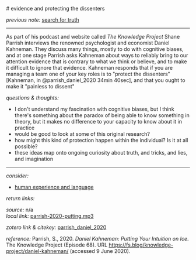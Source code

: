 # evidence and protecting the dissenters

_previous note:_ [search for truth](x-devonthink-item://9B84DF67-9D1A-4597-ABF6-301159A9F964)

---

As part of his podcast and website called _The Knowledge Project_ Shane Parrish interviews the renowned psychologist and economist Daniel Kahneman. They discuss many things, mostly to do with cognitive biases, and at one stage Parrish asks Kahneman about ways to reliably bring to our attention evidence that is contrary to what we think or believe, and to make it difficult to ignore that evidence. Kahneman responds that if you are managing a team one of your key roles is to "protect the dissenters"[Kahneman, in @parrish_daniel_2020 34min 40sec], and that you ought to make it "painless to dissent"


_questions & thoughts:_

- I don't understand my fascination with cognitive biases, but I think there's something about the paradox of being able to know something in theory, but it makes no difference to your capacity to know about it in practice  
- would be good to look at some of this original research? 
- how might this kind of protection happen within the individual? Is it at all possible? 
- these ideas map onto ongoing curiosity about truth, and tricks, and lies, and imagination

--- 

_consider:_ 

- [human experience and language](x-devonthink-item://9982574D-C959-4769-A55C-E88899D01D59)


_return links:_

_source:_  n/a      
_local link:_ [parrish-2020-putting.mp3](hook://file/lFGbB8Ipe?p=c2tlbGxpcy9Eb3dubG9hZHM=&n=parrish-2020-putting.mp3)

_zotero link & citekey:_ [parrish_daniel_2020](zotero://select/items/1_PA4QITXI)

_reference:_ Parrish, S., 2020. _Daniel Kahneman: Putting Your Intuition on Ice_. The Knowledge Project (Episode 68). URL <https://fs.blog/knowledge-project/daniel-kahneman/> (accessed 9 June 2020).




